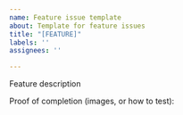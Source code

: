 ```yaml
---
name: Feature issue template
about: Template for feature issues
title: "[FEATURE]"
labels: ''
assignees: ''

---
```


Feature description

Proof of completion (images, or how to test):
